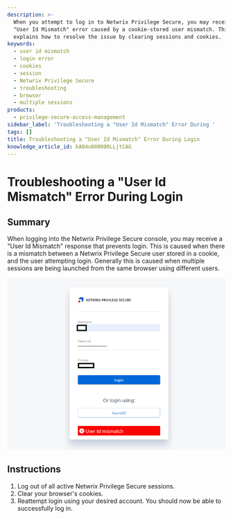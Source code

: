 ```yaml
---
description: >-
  When you attempt to log in to Netwrix Privilege Secure, you may receive a
  "User Id Mismatch" error caused by a cookie-stored user mismatch. This article
  explains how to resolve the issue by clearing sessions and cookies.
keywords:
  - user id mismatch
  - login error
  - cookies
  - session
  - Netwrix Privilege Secure
  - troubleshooting
  - browser
  - multiple sessions
products:
  - privilege-secure-access-management
sidebar_label: 'Troubleshooting a "User Id Mismatch" Error During '
tags: []
title: Troubleshooting a "User Id Mismatch" Error During Login
knowledge_article_id: kA04u000000LLjtCAG
---
```


# Troubleshooting a "User Id Mismatch" Error During Login

## Summary

When logging into the Netwrix Privilege Secure console, you may receive a "User Id Mismatch" response that prevents login. This is caused when there is a mismatch between a Netwrix Privilege Secure user stored in a cookie, and the user attempting login. Generally this is caused when multiple sessions are being launched from the same browser using different users.

![image.png](images/ka04u000000HdEG_0EM4u000005gCr9.png)

## Instructions

1. Log out of all active Netwrix Privilege Secure sessions.
2. Clear your browser's cookies.
3. Reattempt login using your desired account. You should now be able to successfully log in.
